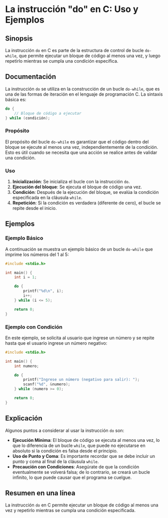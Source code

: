 <!--
Meta Description: # La instrucción "do" en C: Uso y Ejemplos ## Sinopsis La instrucción `do` en C es parte de la estructura de control de bucle `do-while`, que permite ...
Meta Keywords: que, una, condición, while, bucle
-->

# La instrucción "do" en C: Uso y Ejemplos

## Sinopsis
La instrucción `do` en C es parte de la estructura de control de bucle `do-while`, que permite ejecutar un bloque de código al menos una vez, y luego repetirlo mientras se cumpla una condición específica.

## Documentación
La instrucción `do` se utiliza en la construcción de un bucle `do-while`, que es una de las formas de iteración en el lenguaje de programación C. La sintaxis básica es:

```c
do {
    // Bloque de código a ejecutar
} while (condición);
```

### Propósito
El propósito del bucle `do-while` es garantizar que el código dentro del bloque se ejecute al menos una vez, independientemente de la condición. Esto es útil cuando se necesita que una acción se realice antes de validar una condición.

### Uso
1. **Inicialización**: Se inicializa el bucle con la instrucción `do`.
2. **Ejecución del bloque**: Se ejecuta el bloque de código una vez.
3. **Condición**: Después de la ejecución del bloque, se evalúa la condición especificada en la cláusula `while`.
4. **Repetición**: Si la condición es verdadera (diferente de cero), el bucle se repite desde el inicio.

## Ejemplos

### Ejemplo Básico
A continuación se muestra un ejemplo básico de un bucle `do-while` que imprime los números del 1 al 5:

```c
#include <stdio.h>

int main() {
    int i = 1;

    do {
        printf("%d\n", i);
        i++;
    } while (i <= 5);

    return 0;
}
```

### Ejemplo con Condición
En este ejemplo, se solicita al usuario que ingrese un número y se repite hasta que el usuario ingrese un número negativo:

```c
#include <stdio.h>

int main() {
    int numero;

    do {
        printf("Ingrese un número (negativo para salir): ");
        scanf("%d", &numero);
    } while (numero >= 0);

    return 0;
}
```

## Explicación
Algunos puntos a considerar al usar la instrucción `do` son:

- **Ejecución Mínima**: El bloque de código se ejecuta al menos una vez, lo que lo diferencia de un bucle `while`, que puede no ejecutarse en absoluto si la condición es falsa desde el principio.
- **Uso de Punto y Coma**: Es importante recordar que se debe incluir un punto y coma al final de la cláusula `while`.
- **Precaución con Condiciones**: Asegúrate de que la condición eventualmente se volverá falsa; de lo contrario, se creará un bucle infinito, lo que puede causar que el programa se cuelgue.

## Resumen en una línea
La instrucción `do` en C permite ejecutar un bloque de código al menos una vez y repetirlo mientras se cumpla una condición especificada.